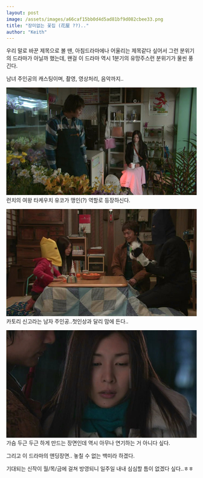 ```yaml
---
layout: post
image: /assets/images/a66caf15bb0d4d5ad81bf9d082cbee33.png
title: "장미없는 꽃집 (花屋 ??).."
author: "Keith"
---
```


우리 말로 바꾼 제목으로 볼 땐, 아침드라마에나 어울리는 제목같다 싶어서 그런 분위기의 드라마가 아닐까 했는데, 왠걸 이 드라마 역시 1분기의 유망주스런 분위기가 물씬 풍긴다.

남녀 주인공의 캐스팅이며, 촬영, 영상처리, 음악까지..

![image](/assets/images/a66caf15bb0d4d5ad81bf9d082cbee33.png)런치의 여왕 타케우치 유코가 맹인(?) 역할로 등장하신다.

![image](/assets/images/dee4575873517a7c2c3d71dc98d6fb81.png)카토리 신고라는 남자 주인공..첫인상과 달리 맘에 든다..

![image](/assets/images/6633ebdb5039f5a8a1a000ecd93f9fac.png)가슴 두근 두근 하게 만드는 장면인데 역시 아무나 연기하는 거 아니다 싶다.


그리고 이 드라마의 앤딩장면.. 놓칠 수 없는 백미라 하겠다.

기대되는 신작이 월/목/금에 걸쳐 방영되니 일주일 내내 심심할 틈이 없겠다 싶다..ㅎㅎ




